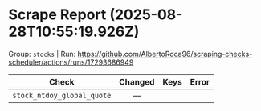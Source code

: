 # Scrape Report (2025-08-28T10:55:19.926Z)

Group: `stocks`  |  Run: https://github.com/AlbertoRoca96/scraping-checks-scheduler/actions/runs/17293686949

| Check | Changed | Keys | Error |
|---|:---:|:--|:--|
| `stock_ntdoy_global_quote` | — |  |  |
